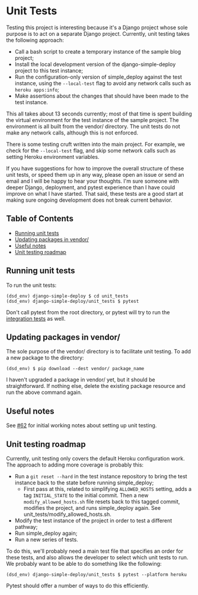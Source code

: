 Unit Tests
===

Testing this project is interesting because it's a Django project whose sole purpose is to act on a separate Django project. Currently, unit testing takes the following approach:
- Call a bash script to create a temporary instance of the sample blog project;
- Install the local development version of the django-simple-deploy project to this test instance;
- Run the configuration-only version of simple_deploy against the test instance, using the `--local-test` flag to avoid any network calls such as `heroku apps:info`;
- Make assertions about the changes that should have been made to the test instance.

This all takes about 13 seconds currently; most of that time is spent building the virtual environment for the test instance of the sample project. The environment is all built from the vendor/ directory. The unit tests do not make any network calls, although this is not enforced.

There is some testing cruft written into the main project. For example, we check for the `--local-test` flag, and skip some network calls such as setting Heroku environment variables.

If you have suggestions for how to improve the overall structure of these unit tests, or speed them up in any way, please open an issue or send an email and I will be happy to hear your thoughts. I'm sure someone with deeper Django, deployment, and pytest experience than I have could improve on what I have started. That said, these tests are a good start at making sure ongoing development does not break current behavior.

Table of Contents
---

- [Running unit tests](#running-unit-tests)
- [Updating packages in vendor/](#updating-packages-in-vendor)
- [Useful notes](#useful-notes)
- [Unit testing roadmap](#unit-testing-roadmap)

Running unit tests
---

To run the unit tests:

```
(dsd_env) django-simple-deploy $ cd unit_tests
(dsd_env) django-simple-deploy/unit_tests $ pytest
```

Don't call pytest from the root directory, or pytest will try to run the [integration tests](integration_tests.md) as well.

Updating packages in vendor/
---

The sole purpose of the vendor/ directory is to facilitate unit testing. To add a new package to the directory:

```
(dsd_env) $ pip download --dest vendor/ package_name
```

I haven't upgraded a package in vendor/ yet, but it should be straightforward. If nothing else, delete the existing package resource and run the above command again.

Useful notes
---

See [#62](https://github.com/ehmatthes/django-simple-deploy/issues/62) for initial working notes about setting up unit testing.

Unit testing roadmap
---

Currently, unit testing only covers the default Heroku configuration work. The approach to adding more coverage is probably this:
- Run a `git reset --hard` in the test instance repository to bring the test instance back to the state before running simple_deploy;
    - First pass at this, related to simplifying `ALLOWED_HOSTS` setting, adds a tag `INITIAL_STATE` to the initial commit. Then a new `modify_allowed_hosts.sh` file resets back to this tagged commit, modifies the project, and runs simple_deploy again. See unit_tests/modify_allowed_hosts.sh.
- Modify the test instance of the project in order to test a different pathway;
- Run simple_deploy again;
- Run a new series of tests.

To do this, we'll probably need a main test file that specifies an order for these tests, and also allows the developer to select which unit tests to run. We probably want to be able to do something like the following:

```
(dsd_env) django-simple-deploy/unit_tests $ pytest --platform heroku
```

Pytest should offer a number of ways to do this efficiently.